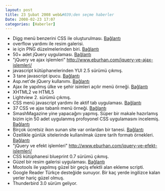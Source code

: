 ```yaml
---
layout: post
title: 23 Şubat 2008 web&#039;den seçme haberler
Date: 2008-02-23 17:07
categories: [Haberler]
---
```


-   Digg menü benzerini CSS ile oluşturulması. [Bağlantı][]
-   overflow yardımı ile resim galerisi.
-   ie için PNG düzelmelerinden biri. [Bağlantı][2]
-   50+ adet jQuery uygulaması. [Bağlantı][3]
-   "jQuery ve ajax işlemleri" http://www.eburhan.com/jquery-ve-ajax-islemleri/
-   javascript kütüphanelerinden YUI 2.5 sürümü çıkmış.
-   3 tane javascript ipucu. [Bağlantı][6]
-   Asp.net'de jQuery kullanımı. [Bağlantı][7]
-   Ajax ile yapılmış ülke ve şehir isimleri açılır menü örneği.
    [Bağlantı][8]
-   XHTML2 ve HTML5 
-   Lightview 2. sürümü çıkmış.
-   CSS menü javascript yardımı ile aktif tab uygulaması. [Bağlantı][11]
-   37 CSS ve ajax tabanlı menü örneği. [Bağlantı][12]
-   SmashMagazine yine yapacağını yapmış. Süper bir makale hazırlamış
    bizim için 50 adet uygulanmış profoyonel CSS uygulamasını incelemiş.
    [Bağlantı][13]
-   Birçok ücretsiz ikon sunan site var onlardan bir tanesi.
    [Bağlantı][14]
-   Özellikle günlük sitelerinde kullanılmak üzere tarih formatı
    örnekleri. [Bağlantı][15]
-   "jQuery ve efekt işlemleri" http://www.eburhan.com/jquery-ve-efekt-islemleri/
-   CSS kütüphanesi blueprint 0.7 sürümü çıkmış.
-   Güzel bir resim galerisi uygulaması. [Bağlantı][18]
-   Mootools ile yapılmış güzel bir geçiş efektli alan ekleme scripti.
-   Google Reader Türkçe desteğide sunuyor. Bir kaç yerde ingilizce
    kalan yerler hariç güzel olmuş.
-   Thunderbird 3.0 sürüm geliyor.


  [Bağlantı]: http://woork.blogspot.com/2008/01/digg-like-navigation-bar-using-css.html
    "Digg menu"
  [2]: http://www.andrewsellick.com/27/css-png-hack-for-internet-explorer-ie
    "css png"
  [3]: http://www.noupe.com/jquery/50-amazing-jquery-examples-part1.html
    "jQuery"
  [6]: http://ajaxian.com/archives/cursing-with-javascript-three-random-tips
    "3 javascript ipucu"
  [7]: http://www.chrisvandesteeg.nl/2008/02/16/jquery-for-aspnet-mvc-part-2/
    "asp.net - jquery"
  [8]: http://www.noboxmedia.com/20/massive-ajax-countryarea-drop-down-list/
    "ülke sehir"
  [11]: http://www.cssnewbie.com/navigation/intelligent-navigation/
    "css menü ve javascript"
  [12]: http://www.noupe.com/javascript/37-great-ajax-css-tab-based-interfaces.html
    "css ajax tab menü"
  [13]: http://www.smashingmagazine.com/2008/02/21/powerful-css-techniques-for-effective-coding/
    "css uygulamaları"
  [14]: http://www.iconspedia.com/ "imgeler"
  [15]: http://www.smashingmagazine.com/2008/02/22/gallery-of-date-stamps-and-calendars/
    "tarih formatları"
  [18]: http://www.cabel.name/draft1/2008/02/fancyzoom-10.html
    "küçük ve büyük resim"